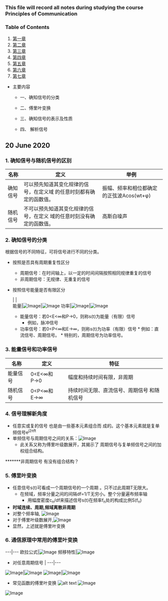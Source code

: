 

### This file will record all notes during studying the course Principles of Communication


### Table of Contents

1. [第一章](https://github.com/zijun-zhao/Learn020/edit/master/%E9%80%9A%E4%BF%A1%E5%8E%9F%E7%90%86/%E7%AC%AC%E4%B8%80%E7%AB%A0.md)
2. [第二章](https://github.com/zijun-zhao/Summer2020/blob/master/%E9%80%9A%E4%BF%A1%E5%8E%9F%E7%90%86/%E7%AC%AC%E4%BA%8C%E7%AB%A0.md)
3. [第三章](https://github.com/zijun-zhao/fishLearning/blob/master/COMS4111/Lecture4_ERModel_SQL.md)
4. [第四章](https://github.com/zijun-zhao/fishLearning/blob/master/COMS4111/Lecture5_ERModel_SQL.md)
5. [第五章](https://github.com/zijun-zhao/fishLearning/blob/master/COMS4111/Lecture6_RelationalAlgebra.md)
6. [第六章](https://github.com/zijun-zhao/fishLearning/blob/master/COMS4111/Lecture7_Wrap_up.md)
7. [第七章](https://github.com/zijun-zhao/fishLearning/blob/master/COMS4111/Lecture8_EndModule_I.md)

* 主要内容
  * 一、确知信号的分类


  * 二、傅里叶变换

  * 三、确知信号的表示及性质

  * 四、 解析信号

  
## 20 June 2020
### 1. 确知信号与随机信号的区别

名称|定义|举例
---|---|---
确知信号|可以预先知道其变化规律的信号，在定义域 的任意时刻都有确定的函数值。|振幅、频率和相位都确定的正弦波Acos(wt+φ)
随机信号|不可以预先知道其变化规律的信号，在定义 域的任意时刻没有确定的函数值。|高斯白噪声


### 2. 确知信号的分类

根据信号的不同特征，可将信号进行不同的分类。 

* 按照是否具有周期重复性区分
  * 周期信号：在时间轴上，以一定的时间间隔按照相同规律重复的信号 
  * 非周期信号：无规律、无重复的信号 
* 按照信号能量是否有限区分

  |  |  
能量|![Image](https://github.com/zijun-zhao/Learn2020/PrincipleCommunication/imgs/620_1.jpg)|![Image](https://github.com/zijun-zhao/Learn2020/PrincipleCommunication/imgs/620_2.jpg)
功率|![Image](https://github.com/zijun-zhao/Learn2020/PrincipleCommunication/imgs/620_3.jpg)|![Image](https://github.com/zijun-zhao/Learn2020/PrincipleCommunication/imgs/620_4.jpg)

  * 能量信号：若0<E<∞和P→0，则称s(t)为能量（有限）信号
      * 例如，脉冲信号
  * 功率信号：若0<P<∞和E→∞，则称s(t)为功率（有限）信号
        * 例如：直流信号、周期信号。
        * 特别的，周期信号为功率信号。
        
        
### 3. 能量信号和功率信号 

名称|定义|特征
---|---|---
能量信号|0<E<∞和P→0|幅度和持续时间有限，非周期
随机信号|0<P<∞和E→∞|持续时间无限、直流信号、周期信号 和随机信号


### 4. 信号理解新角度
  * 任意实或复的信号 也是由一些基本元素组合而 成的。这个基本元素就是复单频信号e<sup>j2πft</sup>
  * 单频信号与周期信号之间的关系：![Image](https://github.com/zijun-zhao/Learn2020/PrincipleCommunication/imgs/620_5.jpg)
    * 此关系又称为傅里叶级数展开，其揭示了 周期信号与复单频信号之间的加权组合结构。

*******非周期信号 有没有组合结构？


### 5. 傅里叶变换
  * 任意信号s(t)可看成一个周期信号的一个周期 。只不过此周期T无限大。
     * 在频域，频率分量之间的间隔df=1/T无穷小。整个分量遍布频率轴
         * 用幅度密度c<sub>n</sub>/df来描述信号s(t)在频率f<sub>n</sub>处的构成比例S(f<sub>n</sub>)
  * **时域连续、周期,频域离散非周期**
  * 对整个频率轴, ![Image](https://github.com/zijun-zhao/Learn2020/PrincipleCommunication/imgs/620_6.jpg)
  * 对于傅里叶级数展开,![Image](https://github.com/zijun-zhao/Learn2020/PrincipleCommunication/imgs/620_7.jpg)
  * 显然，上述就是傅里叶变换
  
  
### 6. 通信原理中常用的傅里叶变换

---|---
欧拉公式|![Image](https://github.com/zijun-zhao/Learn2020/PrincipleCommunication/imgs/620_8.jpg)
频移特性|![Image](https://github.com/zijun-zhao/Learn2020/PrincipleCommunication/imgs/620_9.jpg)

* 对任意周期信号
|
---|---

![Image](https://github.com/zijun-zhao/Learn2020/PrincipleCommunication/imgs/620_10.jpg)|![Image](https://github.com/zijun-zhao/Learn2020/PrincipleCommunication/imgs/620_11.jpg)
![Image](https://github.com/zijun-zhao/Learn2020/PrincipleCommunication/imgs/620_12.jpg)|![Image](https://github.com/zijun-zhao/Learn2020/PrincipleCommunication/imgs/620_13.jpg)

* 常见函数的傅里叶变换
![alt text](https://github.com/zijun-zhao/Learn2020/PrincipleCommunication/imgs/620_14.jpg?raw=true)
![Image](https://github.com/zijun-zhao/Learn2020/PrincipleCommunication/imgs/620_14.jpg)

![Image](https://raw.githubusercontent.com/zijun-zhao/Learn2020/PrincipleCommunication/imgs/620_14.jpg)

